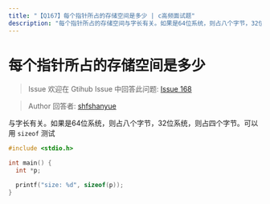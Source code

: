```yaml
---
title: "【Q167】每个指针所占的存储空间是多少 | c高频面试题"
description: "每个指针所占的存储空间与字长有关。如果是64位系统，则占八个字节，32位系统，则占四个字节。可以用 sizeof 测试  字节跳动面试题、阿里腾讯面试题、美团小米面试题。"
---
```


# 每个指针所占的存储空间是多少

> Issue
> 欢迎在 Gtihub Issue 中回答此问题: [Issue 168](https://github.com/shfshanyue/Daily-Question/issues/168)

> Author
> 回答者: [shfshanyue](https://github.com/shfshanyue)

与字长有关。如果是64位系统，则占八个字节，32位系统，则占四个字节。可以用 `sizeof` 测试

```c
#include <stdio.h>

int main() {
  int *p;

  printf("size: %d", sizeof(p));
}
```
